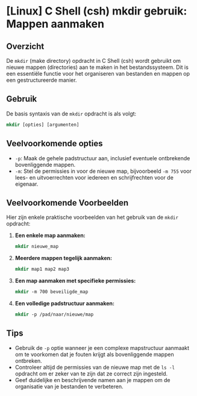 # [Linux] C Shell (csh) mkdir gebruik: Mappen aanmaken

## Overzicht
De `mkdir` (make directory) opdracht in C Shell (csh) wordt gebruikt om nieuwe mappen (directories) aan te maken in het bestandssysteem. Dit is een essentiële functie voor het organiseren van bestanden en mappen op een gestructureerde manier.

## Gebruik
De basis syntaxis van de `mkdir` opdracht is als volgt:

```csh
mkdir [opties] [argumenten]
```

## Veelvoorkomende opties
- `-p`: Maak de gehele padstructuur aan, inclusief eventuele ontbrekende bovenliggende mappen.
- `-m`: Stel de permissies in voor de nieuwe map, bijvoorbeeld `-m 755` voor lees- en uitvoerrechten voor iedereen en schrijfrechten voor de eigenaar.

## Veelvoorkomende Voorbeelden
Hier zijn enkele praktische voorbeelden van het gebruik van de `mkdir` opdracht:

1. **Een enkele map aanmaken:**
   ```csh
   mkdir nieuwe_map
   ```

2. **Meerdere mappen tegelijk aanmaken:**
   ```csh
   mkdir map1 map2 map3
   ```

3. **Een map aanmaken met specifieke permissies:**
   ```csh
   mkdir -m 700 beveiligde_map
   ```

4. **Een volledige padstructuur aanmaken:**
   ```csh
   mkdir -p /pad/naar/nieuwe/map
   ```

## Tips
- Gebruik de `-p` optie wanneer je een complexe mapstructuur aanmaakt om te voorkomen dat je fouten krijgt als bovenliggende mappen ontbreken.
- Controleer altijd de permissies van de nieuwe map met de `ls -l` opdracht om er zeker van te zijn dat ze correct zijn ingesteld.
- Geef duidelijke en beschrijvende namen aan je mappen om de organisatie van je bestanden te verbeteren.